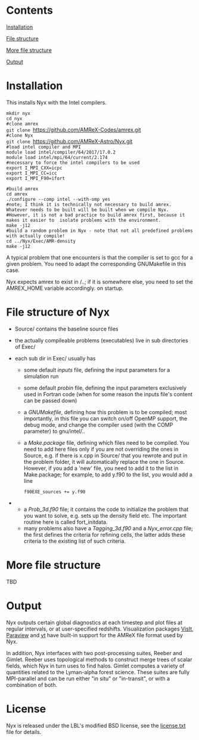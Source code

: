 # Contents
[Installation](#installation)

[File structure](#file-structure-of-nyx)

[More file structure](#more-file-structure)

[Output](#output)

# Installation

This installs Nyx with the Intel compilers.

`mkdir nyx`  
`cd nyx`  
`#clone amrex`  
`git clone `<https://github.com/AMReX-Codes/amrex.git>  
`#clone Nyx`  
`git clone `<https://github.com/AMReX-Astro/Nyx.git>  
`#load intel compiler and MPI`  
`module load intel/compiler/64/2017/17.0.2`  
`module load intel/mpi/64/current/2.174`  
`#necessary to force the intel compilers to be used `  
`export I_MPI_CXX=icpc`  
`export I_MPI_CC=icc`  
`export I_MPI_F90=ifort`  
  
`#build amrex`  
`cd amrex`  
`./configure --comp intel --with-omp yes`  
`#note; I think it is technically not necessary to build amrex. Whatever needs to be built will be built when we compile Nyx. `  
`#However, it is not a bad practice to build amrex first, because it makes it easier to  isolate problems with the environment.`  
`make -j12`  
`#build a random problem in Nyx - note that not all predefined problems with actually compile!`  
`cd ../Nyx/Exec/AMR-density`  
`make -j12 `

A typical problem that one encounters is that the compiler is set to gcc
for a given problem. You need to adapt the corresponding GNUMakefile in
this case.

Nyx expects amrex to exist in <nyx repo>/..; if it is somewhere else,
you need to set the AMREX\_HOME variable accordingly. on startup.

# File structure of Nyx

  - Source/ contains the baseline source files
  - the actually compileable problems (executables) live in sub
    directories of Exec/
  - each sub dir in Exec/ usually has
      - some default *inputs* file, defining the input parameters for a
        simulation run
      - some default *probin* file, defining the input parameters
        exclusively used in Fortran code (when for some reason the
        inputs file's content can be passed down)
      - a *GNUMakefile*, defining how this problem is to be compiled;
        most importantly, in this file you can switch on/off OpenMP
        support, the debug mode, and change the compiler used (with the
        COMP parameter) to gnu/intel/..
      - a *Make.package* file, defining which files need to be compiled.
        You need to add here files only if you are not overriding the
        ones in Source, e.g. if there is x.cpp in Source/ that you
        rewrote and put in the problem folder, it will automatically
        replace the one in Source. However, if you add a 'new' file, you
        need to add it to the list in Make.package; for example, to add
        y.f90 to the list, you would add a line

        `f90EXE_sources += y.f90`

  -   - a *Prob\_3d.f90* file; it contains the code to initialize the
        problem that you want to solve, e.g. sets up the density field
        etc. The important routine here is called fort\_initdata.
      - many problems also have a *Tagging\_3d.f90* and a
        *Nyx\_error.cpp* file; the first defines the criteria for
        refining cells, the latter adds these criteria to the existing
        list of such criteria.

# More file structure

TBD

# Output

Nyx outputs certain global diagnostics at each timestep and plot files at regular
intervals, or at user-specified redshifts. Visualization packages
[VisIt](https://wci.llnl.gov/simulation/computer-codes/visit),
[Paraview](https://www.paraview.org/)
and [yt](http://yt-project.org/)
have built-in support for the AMReX file format used by Nyx.

In addition, Nyx interfaces with two post-processing suites, Reeber and Gimlet. Reeber
uses topological methods to construct merge trees of scalar fields, which Nyx in
turn uses to find halos. Gimlet computes a variety of quantities
related to the Lyman-alpha forest science. These suites are fully MPI-parallel and can
be run either "in situ" or "in-transit", or with a combination of both.


# License
Nyx is released under the LBL's modified BSD license, see the [license.txt](license.txt) file for details.


